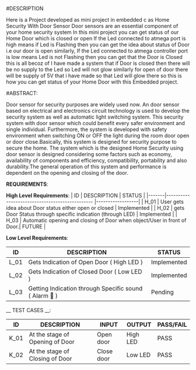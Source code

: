 #DESCRIPTION

Here is a Project developed as mini project in embedded c as Home Security With Door Sensor Door sensors are an essential component of your home security system In this mini project you can get status of our Home Door which is closed or open If the Led connected to atmega port is high means if Led is Flashing then you can get the idea about status of Door i.e our door is open similarly, If the Led connected to atmega controller port is low means Led is not Flashing then you can get that the Door is Closed this is all becoz of I have made a system that if Door is closed then there will be no supply to the Led so Led will not glow similarly for open of door there will be supply of 5V that i have made so that Led will glow there so this is how you can get status of your Home Door with this Embedded project.

#ABSTRACT:

Door sensor for security purposes are widely used now. An door sensor based on electrical and electronics circuit technology is used to develop the security system as well as automatic light switching system. This security system with door sensor which could benefit every safer environment and single individual. Furthermore, the system is developed with safety environment when switching ON or OFF the light during the room door open or door close.Basically, this system is designed for security purpose to secure the home.
The system which is the designed Home Security using door sensor is designed considering some factors such as economy, availability of components and efficiency, compatibility, portability and also durability.The general operation of this system and performance is dependent on the opening and closing of the door.

__REQUIREMENTS__:

**High Level Requirements**:
|  ID   |                     DESCRIPTION                                           |        STATUS    |
|-------|-----------------------------------------------                            |------------------|
|  H_01 |    User gets idea about Door status either open or closed                 | Implemented      |
|  H_02 |   gets Door Status through specific indication (through LED)              | Implemented      |
|  H_03 |   Automatic opening and closing of Door when object/User in front of Door.|  FUTURE          |

**Low Level Requirements**:

|  ID  |            DESCRIPTION                                                     |    STATUS        |
|------|----------------------------------------------------------------------------|------------------|
| L_01 |      Gets Indication of Open Door ( High LED )                             | Implemented      |
| L_02 |      Gets Indication of Closed Door ( Low LED )                            | Implemented      |
| L_03 |  Getting Indication through Specific sound ( Alarm 🚨 )                    |	Pending          |

__ TEST CASES __:

|  ID    |              DESCRIPTION                                           |     INPUT       |      OUTPUT     |   PASS/FAIL    |
|--------|------------------------------------------------------------------- |---------------- |-----------------|----------------|
| K_01   |             At the stage of Opening of Door                        |    	Open door   |    	High LED	  |        PASS    |
| K_02   |             At the stage of Closing of Door	                      |      Close door	|       Low LED   |       	PASS   |

























